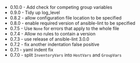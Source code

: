 * 0.10.0 - Add check for competing group variables
* 0.9.0 - Tidy up log_level
* 0.8.2 - allow configuration file location to be specified
* 0.8.0 - enable required version of ansible-lint to be specified
* 0.7.5 - Use `None` for errors that apply to the whole file
* 0.7.4 - Allow no rules to contain a version
* 0.7.3 - use release of ansible-lint 3.0.0
* 0.7.2 - fix another indentation false positive
* 0.7.1 - yaml indent fix
* 0.7.0 - split `InventoryVars` into `HostVars` and `GroupVars`
